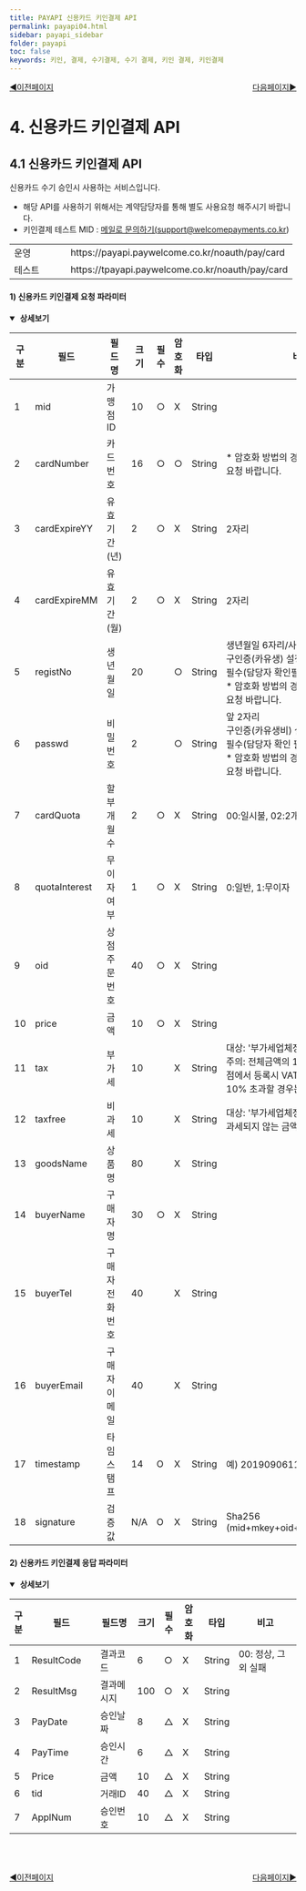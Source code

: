 ```yaml
---
title: PAYAPI 신용카드 키인결제 API
permalink: payapi04.html
sidebar: payapi_sidebar
folder: payapi
toc: false
keywords: 키인, 결제, 수기결제, 수기 결제, 키인 결제, 키인결제
---
```


<div style="display: inline-block; width: 100%;">
  <a style="float:left;" href="/payapi03.html">◀이전페이지</a>
  <a style="float:right;" href="/payapi05.html">다음페이지▶</a>
</div>

# 4. 신용카드 키인결제  API

## 4.1 신용카드 키인결제 API

신용카드 수기 승인시 사용하는 서비스입니다.

- 해당 API를 사용하기 위해서는 계약담당자를 통해 별도 사용요청 해주시기 바랍니다.
- 키인결제 테스트 MID : <a href="mailto:mainpg_support@welcomepayments.co.kr">메일로 문의하기(support@welcomepayments.co.kr)</a>

[//]: # (신용카드 키인승인 API URL)
<table class="tg" style="width: 100%">
  <colgroup>
    <col style="width: 20%">
    <col style="width: 80%">
  </colgroup>
  <tbody>
    <tr>
      <td class="center-align">운영</td>
      <td class="center-align">https://payapi.paywelcome.co.kr/noauth/pay/card</td>
    </tr>
    <tr>
      <td class="center-align">테스트</td>
      <td class="center-align">https://tpayapi.paywelcome.co.kr/noauth/pay/card</td>
    </tr>
  </tbody>
</table>

#### 1) 신용카드 키인결제 요청 파라미터

<details style="cursor:pointer;" open>
<summary><strong>&nbsp;상세보기</strong></summary>
<div markdown="1">

[//]: # (키인결제 요청)
<table class="tg" style="table-layout: fixed; width: 100%">
<colgroup>
<col style="text-align: center; width: 5%">
<col style="text-align: center; width: 15%">
<col style="text-align: center; width: 15%">
<col style="text-align: center; width: 8%">
<col style="text-align: center; width: 6%">
<col style="text-align: center; width: 8%">
<col style="text-align: center; width: 10%">
<col style="text-align: left; width: 33%">
</colgroup>
<thead>
  <tr>
    <th class="center-align">구분</th>
    <th class="center-align">필드</th>
    <th class="center-align">필드명</th>
    <th class="center-align">크기</th>
    <th class="center-align">필수</th>
    <th class="center-align">암호화</th>
    <th class="center-align">타입</th>
    <th class="center-align">비고</th>
  </tr>
</thead>
<tbody>
  <tr>
    <td class="center-align">1</td>
    <td class="center-align">mid</td>
    <td class="center-align">가맹점ID</td>
    <td class="center-align">10</td>
    <td class="center-align">○</td>
    <td class="center-align">X</td>
    <td class="center-align">String</td>
    <td class="left-align"></td>
  </tr>
  <tr>
    <td class="center-align">2</td>
    <td class="center-align">cardNumber</td>
    <td class="center-align">카드번호</td>
    <td class="center-align">16</td>
    <td class="center-align">○</td>
    <td class="center-align">○</td>
    <td class="center-align">String</td>
    <td class="left-align">* 암호화 방법의 경우 담당자에게 문의요청 바랍니다.</td>
  </tr>
  <tr>
    <td class="center-align">3</td>
    <td class="center-align">cardExpireYY</td>
    <td class="center-align">유효기간(년)</td>
    <td class="center-align">2</td>
    <td class="center-align">○</td>
    <td class="center-align">X</td>
    <td class="center-align">String</td>
    <td class="left-align">2자리</td>
  </tr>
  <tr>
    <td class="center-align">4</td>
    <td class="center-align">cardExpireMM</td>
    <td class="center-align">유효기간(월)</td>
    <td class="center-align">2</td>
    <td class="center-align">○</td>
    <td class="center-align">X</td>
    <td class="center-align">String</td>
    <td class="left-align">2자리</td>
  </tr>
  <tr>
    <td class="center-align">5</td>
    <td class="center-align">registNo</td>
    <td class="center-align">생년월일</td>
    <td class="center-align">20</td>
    <td class="center-align"></td>
    <td class="center-align">○</td>
    <td class="center-align">String</td>
    <td class="left-align">생년월일 6자리/사업자번호<br/>구인증(카유생) 설정 업체만<br/>필수(담당자 확인필요)<br/>* 암호화 방법의 경우 담당자에게 문의요청 바랍니다.</td>
  </tr>
  <tr>
    <td class="center-align">6</td>
    <td class="center-align">passwd</td>
    <td class="center-align">비밀번호</td>
    <td class="center-align">2</td>
    <td class="center-align"></td>
    <td class="center-align">○</td>
    <td class="center-align">String</td>
    <td class="left-align">앞 2자리<br/>구인증(카유생비) 설정 업체만<br/>필수(담당자 확인 필요)<br/>* 암호화 방법의 경우 담당자에게 문의요청 바랍니다.</td>
  </tr>
  <tr>
    <td class="center-align">7</td>
    <td class="center-align">cardQuota</td>
    <td class="center-align">할부개월수</td>
    <td class="center-align">2</td>
    <td class="center-align">○</td>
    <td class="center-align">X</td>
    <td class="center-align">String</td>
    <td class="left-align">00:일시불, 02:2개월 ….</td>
  </tr>
  <tr>
    <td class="center-align">8</td>
    <td class="center-align">quotaInterest</td>
    <td class="center-align">무이자여부</td>
    <td class="center-align">1</td>
    <td class="center-align">○</td>
    <td class="center-align">X</td>
    <td class="center-align">String</td>
    <td class="left-align">0:일반, 1:무이자</td>
  </tr>
  <tr>
    <td class="center-align">9</td>
    <td class="center-align">oid</td>
    <td class="center-align">상점주문번호</td>
    <td class="center-align">40</td>
    <td class="center-align">○</td>
    <td class="center-align">X</td>
    <td class="center-align">String</td>
    <td class="left-align"></td>
  </tr>
  <tr>
    <td class="center-align">10</td>
    <td class="center-align">price</td>
    <td class="center-align">금액</td>
    <td class="center-align">10</td>
    <td class="center-align">○</td>
    <td class="center-align">X</td>
    <td class="center-align">String</td>
    <td class="left-align"></td>
  </tr>
  <tr>
    <td class="center-align">11</td>
    <td class="center-align">tax</td>
    <td class="center-align">부가세</td>
    <td class="center-align">10</td>
    <td class="center-align"></td>
    <td class="center-align">X</td>
    <td class="center-align">String</td>
    <td class="left-align">대상: &#39;부가세업체정함&#39; 설정업체에 한함<br/>주의: 전체금액의 10%이하로 설정가맹점에서 등록시 VAT가 총 상품가격의 10% 초과할 경우는 거절됨</td>
  </tr>
  <tr>
    <td class="center-align">12</td>
    <td class="center-align">taxfree</td>
    <td class="center-align">비과세</td>
    <td class="center-align">10</td>
    <td class="center-align"></td>
    <td class="center-align">X</td>
    <td class="center-align">String</td>
    <td class="left-align">대상: &#39;부가세업체정함&#39; 설정업체에 한함<br/>과세되지 않는 금액</td>
  </tr>
  <tr>
    <td class="center-align">13</td>
    <td class="center-align">goodsName</td>
    <td class="center-align">상품명</td>
    <td class="center-align">80</td>
    <td class="center-align"></td>
    <td class="center-align">X</td>
    <td class="center-align">String</td>
    <td class="left-align"></td>
  </tr>
  <tr>
    <td class="center-align">14</td>
    <td class="center-align">buyerName</td>
    <td class="center-align">구매자명</td>
    <td class="center-align">30</td>
    <td class="center-align">○</td>
    <td class="center-align">X</td>
    <td class="center-align">String</td>
    <td class="left-align"></td>
  </tr>
  <tr>
    <td class="center-align">15</td>
    <td class="center-align">buyerTel</td>
    <td class="center-align">구매자전화번호</td>
    <td class="center-align">40</td>
    <td class="center-align"></td>
    <td class="center-align">X</td>
    <td class="center-align">String</td>
    <td class="left-align"></td>
  </tr>
  <tr>
    <td class="center-align">16</td>
    <td class="center-align">buyerEmail</td>
    <td class="center-align">구매자이메일</td>
    <td class="center-align">40</td>
    <td class="center-align"></td>
    <td class="center-align">X</td>
    <td class="center-align">String</td>
    <td class="left-align"></td>
  </tr>
  <tr>
    <td class="center-align">17</td>
    <td class="center-align">timestamp</td>
    <td class="center-align">타임스탬프</td>
    <td class="center-align">14</td>
    <td class="center-align">O</td>
    <td class="center-align">X</td>
    <td class="center-align">String</td>
    <td class="left-align">예) 20190906110100</td>
  </tr>
  <tr>
    <td class="center-align">18</td>
    <td class="center-align">signature</td>
    <td class="center-align">검증값</td>
    <td class="center-align">N/A</td>
    <td class="center-align">O</td>
    <td class="center-align">X</td>
    <td class="center-align">String</td>
    <td class="left-align">Sha256<br>(mid+mkey+oid+price+timestamp)</td>
  </tr>
</tbody>
</table>

</div>
</details>

#### 2) 신용카드 키인결제 응답 파라미터

<details style="cursor:pointer;" open>
<summary><strong>&nbsp;상세보기</strong></summary>
<div markdown="1">

[//]: # (신용카드 키인결제 응답 파라미터)
<table class="tg" style="table-layout: fixed; width: 100%">
<colgroup>
<col style="width: 6%">
<col style="width: 25%">
<col style="width: 15%">
<col style="width: 6%; text-align: center">
<col style="width: 6%; text-align: center">
<col style="width: 8%; text-align: center">
<col style="width: 8%">
<col style="width: 26%">
</colgroup>
<thead>
  <tr>
    <th class="center-align">구분</th>
    <th class="center-align">필드</th>
    <th class="center-align">필드명</th>
    <th class="center-align">크기</th>
    <th class="center-align">필수</th>
    <th class="center-align">암호화</th>
    <th class="center-align">타입</th>
    <th class="left-align">비고</th>
  </tr>
</thead>
<tbody>
  <tr>
    <td class="center-align">1</td>
    <td class="center-align">ResultCode</td>
    <td class="center-align">결과코드</td>
    <td class="center-align">6</td>
    <td class="center-align">○</td>
    <td class="center-align">X</td>
    <td class="center-align">String</td>
    <td class="left-align">00: 정상, 그 외 실패</td>
  </tr>
  <tr>
    <td class="center-align">2</td>
    <td class="center-align">ResultMsg</td>
    <td class="center-align">결과메시지</td>
    <td class="center-align">100</td>
    <td class="center-align">○</td>
    <td class="center-align">X</td>
    <td class="center-align">String</td>
    <td class="left-align"></td>
 </tr>
  <tr>
    <td class="center-align">3</td>
    <td class="center-align">PayDate</td>
    <td class="center-align">승인날짜</td>
    <td class="center-align">8</td>
    <td class="center-align">△</td>
    <td class="center-align">X</td>
    <td class="center-align">String</td>
    <td class="left-align"></td>
 </tr>
  <tr>
    <td class="center-align">4</td>
    <td class="center-align">PayTime</td>
    <td class="center-align">승인시간</td>
    <td class="center-align">6</td>
    <td class="center-align">△</td>
    <td class="center-align">X</td>
    <td class="center-align">String</td>
    <td class="left-align"></td>
 </tr>
  <tr>
    <td class="center-align">5</td>
    <td class="center-align">Price</td>
    <td class="center-align">금액</td>
    <td class="center-align">10</td>
    <td class="center-align">△</td>
    <td class="center-align">X</td>
    <td class="center-align">String</td>
    <td class="left-align"></td>
 </tr>
  <tr>
    <td class="center-align">6</td>
    <td class="center-align">tid</td>
    <td class="center-align">거래ID</td>
    <td class="center-align">40</td>
    <td class="center-align">△</td>
    <td class="center-align">X</td>
    <td class="center-align">String</td>
    <td class="left-align"></td>
  </tr>
  <tr>
    <td class="center-align">7</td>
    <td class="center-align">ApplNum</td>
    <td class="center-align">승인번호</td>
    <td class="center-align">10</td>
    <td class="center-align">△</td>
    <td class="center-align">X</td>
    <td class="center-align">String</td>
    <td class="left-align"></td>
  </tr>
</tbody>
</table>

</div>
</details>

<div style="display: inline-block; width: 100%; margin-top: 50px;">
  <a style="float:left;" href="/payapi03.html">◀이전페이지</a>
  <a style="float:right;" href="/payapi05.html">다음페이지▶</a>
</div>